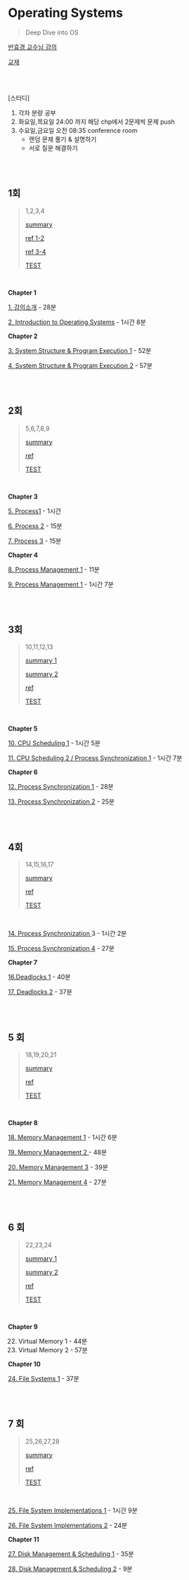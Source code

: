 # Operating Systems

> Deep Dive into OS 

[반효경 교수님 강의](http://www.kocw.net/home/search/kemView.do?kemId=1046323)

[교재](https://www.yes24.com/Product/Goods/90124877)

<br>

<br>

[스터디]

1. 각자 분량 공부
2. 화요일,목요일 24:00 까지 해당 chp에서 2문제씩 문제 push
3. 수요일,금요일 오전 08:35 conference room
   - 랜덤 문제 풀기 & 설명하기
   - 서로 질문 해결하기

<br>

<br>

## 1회

> 1,2,3,4
>
> [summary](https://github.com/HANARONE/BookZzang/blob/main/OS/1/OS%20study%20week1%20(Mac).md)
>
> [ref 1-2](https://zzandland.io/articles/operating-systems-1-&-2)
>
> [ref 3-4](https://zzandland.io/articles/operating-systems-3-&-4)
>
> [TEST](https://github.com/HANARONE/BookZzang/blob/main/OS/1/TEST.md)

<br>



**Chapter 1**

[1. 강의소개](https://core.ewha.ac.kr/assets/publish/C0101020140305142403394515) - 28분

[2. Introduction to Operating Systems](https://core.ewha.ac.kr/assets/publish/C0101020140307151724641842) - 1시간 8분

**Chapter 2**

[3. System Structure & Program Execution 1](https://core.ewha.ac.kr/assets/publish/C0101020140311132925816476) - 52분

[4. System Structure & Program Execution 2](https://core.ewha.ac.kr/assets/publish/C0101020140314151238067290) - 57분

<br>

<br>

## 2회

> 5,6,7,8,9
>
> [summary](https://github.com/HANARONE/BookZzang/blob/main/OS/2/OS%20study%20week2%20(M).md)
>
> [ref]()
>
> [TEST](https://github.com/HANARONE/BookZzang/blob/main/OS/2/TEST.md)

<br>

**Chapter 3**

[5. Process1](https://core.ewha.ac.kr/assets/publish/C0101020140318134023355997) - 1시간

[6. Process 2](https://core.ewha.ac.kr/assets/publish/C0101020140318134023355997) - 15분

[7. Process 3](https://core.ewha.ac.kr/assets/publish/C0101020140318134023355997) - 15분

**Chapter 4**

[8. Process Management 1](https://core.ewha.ac.kr/assets/publish/C0101020140321144554159683) - 11분

[9. Process Management 1](https://core.ewha.ac.kr/assets/publish/C0101020140321144554159683) - 1시간 7분

<br>

<br>

## 3회

> 10,11,12,13
>
> [summary 1](https://github.com/HANARONE/BookZzang/blob/main/OS/3/05_CPU%20Scheduling_Mac.md)
>
> [summary 2](https://github.com/HANARONE/BookZzang/blob/main/OS/3/06_Synchronization_Mac.md)
>
> [ref]()
>
> [TEST](https://github.com/HANARONE/BookZzang/blob/main/OS/3/TEST.md)

<br>

**Chapter 5**

[10. CPU Scheduling 1](https://core.ewha.ac.kr/assets/publish/C0101020140328151311578473) - 1시간 5분

[11. CPU Scheduling 2 / Process Synchronization 1](https://core.ewha.ac.kr/assets/publish/C0101020140401134252676046) - 1시간 7분

**Chapter 6**

[12. Process Synchronization 1](https://core.ewha.ac.kr/assets/publish/C0101020140404144354492628) - 28분

[13. Process Synchronization 2](https://core.ewha.ac.kr/assets/publish/C0101020140404151340260748) - 25분

<br>

<br>

## 4회

> 14,15,16,17
>
> [summary]()
>
> [ref]()
>
> [TEST](https://github.com/HANARONE/BookZzang/blob/main/OS/4/TEST.md)

<br>

[14. Process Synchronization ](https://core.ewha.ac.kr/assets/publish/C0101020140404151340260748)3 - 1시간 2분

[15. Process Synchronization 4](https://core.ewha.ac.kr/assets/publish/C0101020140411143154161543) - 27분

**Chapter 7**

[16.Deadlocks 1](https://core.ewha.ac.kr/assets/publish/C0101020140415131030840772) - 40분

[17. Deadlocks 2](https://core.ewha.ac.kr/assets/publish/C0101020140415131030840772) - 37분

<br>

<br>

## 5 회

> 18,19,20,21
>
> [summary](https://github.com/HANARONE/BookZzang/blob/main/OS/5/08_%20Memory%20Management_Mac.md)
>
> [ref]()
>
> [TEST](https://github.com/HANARONE/BookZzang/blob/main/OS/5/TEST.md)

<br>

**Chapter 8**

[18. Memory Management 1](https://core.ewha.ac.kr/assets/publish/C0101020140425151219100144) - 1시간 6분

[19. Memory Management 2 ](https://core.ewha.ac.kr/assets/publish/C0101020140425151219100144)- 48분

[20. Memory Management 3](https://core.ewha.ac.kr/assets/publish/C0101020140425151219100144) - 39분

[21. Memory Management 4](https://core.ewha.ac.kr/assets/publish/C0101020140425151219100144) - 27분

<br>

<br>

## 6 회

> 22,23,24
>
> [summary 1](https://github.com/HANARONE/BookZzang/blob/main/OS/6/File%20system_mac.md)
>
> [summary 2](https://github.com/HANARONE/BookZzang/blob/main/OS/6/Virtual%20Memory_mac.md)
>
> [ref]()
>
> [TEST](https://github.com/HANARONE/BookZzang/blob/main/OS/6/TEST.md)

<br>

**Chapter 9**

22. Virtual Memory 1 - 44분
23. Virtual Memory 2 - 57분

**Chapter 10**

[24. File Systems 1](https://core.ewha.ac.kr/assets/publish/C0101020140516150939191200) - 37분

<br>

<br>

## 7 회

> 25,26,27,28
>
> [summary](https://github.com/HANARONE/BookZzang/blob/main/OS/7/week_mac.md)
>
> [ref]()
>
> [TEST](https://github.com/HANARONE/BookZzang/blob/main/OS/7/TEST.md)

<br>

[25. File System Implementations 1](https://core.ewha.ac.kr/assets/publish/C0101020140520134614002164) - 1시간 9분

[26. File System Implementations 2](https://core.ewha.ac.kr/assets/publish/C0101020140523142954456205) - 24분

**Chapter 11**

[27. Disk Management & Scheduling 1](https://core.ewha.ac.kr/assets/publish/C0101020140523151255773807) - 35분

[28. Disk Management & Scheduling 2](https://core.ewha.ac.kr/assets/publish/C0101020140527124647396004) - 9분

<br>